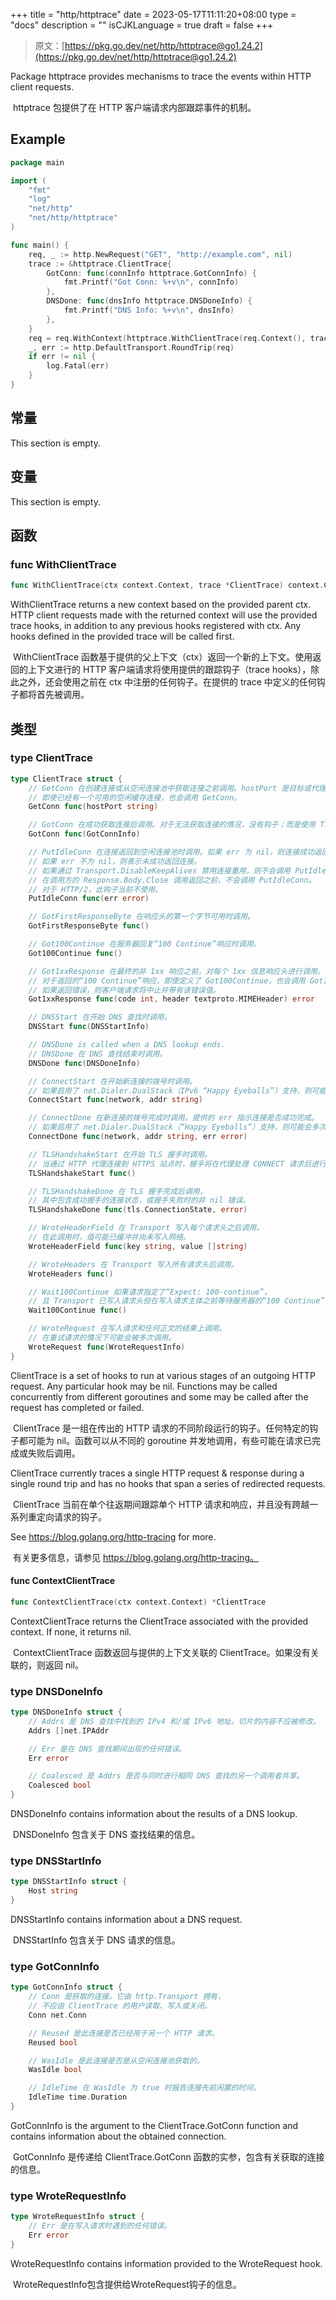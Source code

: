 +++
title = "http/httptrace"
date = 2023-05-17T11:11:20+08:00
type = "docs"
description = ""
isCJKLanguage = true
draft = false
+++
> 原文：[https://pkg.go.dev/net/http/httptrace@go1.24.2](https://pkg.go.dev/net/http/httptrace@go1.24.2)

Package httptrace provides mechanisms to trace the events within HTTP client requests.

​	httptrace 包提供了在 HTTP 客户端请求内部跟踪事件的机制。

## Example
``` go 
package main

import (
	"fmt"
	"log"
	"net/http"
	"net/http/httptrace"
)

func main() {
	req, _ := http.NewRequest("GET", "http://example.com", nil)
	trace := &httptrace.ClientTrace{
		GotConn: func(connInfo httptrace.GotConnInfo) {
			fmt.Printf("Got Conn: %+v\n", connInfo)
		},
		DNSDone: func(dnsInfo httptrace.DNSDoneInfo) {
			fmt.Printf("DNS Info: %+v\n", dnsInfo)
		},
	}
	req = req.WithContext(httptrace.WithClientTrace(req.Context(), trace))
	_, err := http.DefaultTransport.RoundTrip(req)
	if err != nil {
		log.Fatal(err)
	}
}

```



## 常量 

This section is empty.

## 变量

This section is empty.

## 函数

### func WithClientTrace 

``` go 
func WithClientTrace(ctx context.Context, trace *ClientTrace) context.Context
```

WithClientTrace returns a new context based on the provided parent ctx. HTTP client requests made with the returned context will use the provided trace hooks, in addition to any previous hooks registered with ctx. Any hooks defined in the provided trace will be called first.

​	WithClientTrace 函数基于提供的父上下文（ctx）返回一个新的上下文。使用返回的上下文进行的 HTTP 客户端请求将使用提供的跟踪钩子（trace hooks），除此之外，还会使用之前在 ctx 中注册的任何钩子。在提供的 trace 中定义的任何钩子都将首先被调用。

## 类型

### type ClientTrace 

``` go 
type ClientTrace struct {	
    // GetConn 在创建连接或从空闲连接池中获取连接之前调用。hostPort 是目标或代理的“host:port”。
	// 即使已经有一个可用的空闲缓存连接，也会调用 GetConn。
	GetConn func(hostPort string)

    // GotConn 在成功获取连接后调用。对于无法获取连接的情况，没有钩子；而是使用 Transport.RoundTrip 中的错误。
	GotConn func(GotConnInfo)

    // PutIdleConn 在连接返回到空闲连接池时调用。如果 err 为 nil，则连接成功返回到空闲连接池。
	// 如果 err 不为 nil，则表示未成功返回连接。
    // 如果通过 Transport.DisableKeepAlives 禁用连接重用，则不会调用 PutIdleConn。
	// 在调用方的 Response.Body.Close 调用返回之前，不会调用 PutIdleConn。
	// 对于 HTTP/2，此钩子当前不使用。
	PutIdleConn func(err error)

    // GotFirstResponseByte 在响应头的第一个字节可用时调用。
	GotFirstResponseByte func()

    // Got100Continue 在服务器回复“100 Continue”响应时调用。
	Got100Continue func()

    // Got1xxResponse 在最终的非 1xx 响应之前，对每个 1xx 信息响应头进行调用。
	// 对于返回的“100 Continue”响应，即使定义了 Got100Continue，也会调用 Got1xxResponse。
	// 如果返回错误，则客户端请求将中止并带有该错误值。
	Got1xxResponse func(code int, header textproto.MIMEHeader) error

    // DNSStart 在开始 DNS 查找时调用。
	DNSStart func(DNSStartInfo)

	// DNSDone is called when a DNS lookup ends.
    // DNSDone 在 DNS 查找结束时调用。
	DNSDone func(DNSDoneInfo)

    // ConnectStart 在开始新连接的拨号时调用。
    // 如果启用了 net.Dialer.DualStack（IPv6 “Happy Eyeballs”）支持，则可能会多次调用此函数。
	ConnectStart func(network, addr string)

    // ConnectDone 在新连接的拨号完成时调用。提供的 err 指示连接是否成功完成。
	// 如果启用了 net.Dialer.DualStack（“Happy Eyeballs”）支持，则可能会多次调用此函数。
	ConnectDone func(network, addr string, err error)

    // TLSHandshakeStart 在开始 TLS 握手时调用。
    // 当通过 HTTP 代理连接到 HTTPS 站点时，握手将在代理处理 CONNECT 请求后进行。
	TLSHandshakeStart func()

    // TLSHandshakeDone 在 TLS 握手完成后调用，
    // 其中包含成功握手的连接状态，或握手失败时的非 nil 错误。
	TLSHandshakeDone func(tls.ConnectionState, error)

    // WroteHeaderField 在 Transport 写入每个请求头之后调用。
    // 在此调用时，值可能已缓冲并尚未写入网络。
	WroteHeaderField func(key string, value []string)

    // WroteHeaders 在 Transport 写入所有请求头后调用。
	WroteHeaders func()

    // Wait100Continue 如果请求指定了“Expect: 100-continue”，
    // 且 Transport 已写入请求头但在写入请求主体之前等待服务器的“100 Continue”响应。
	Wait100Continue func()

    // WroteRequest 在写入请求和任何正文的结果上调用。
    // 在重试请求的情况下可能会被多次调用。
	WroteRequest func(WroteRequestInfo)
}
```

ClientTrace is a set of hooks to run at various stages of an outgoing HTTP request. Any particular hook may be nil. Functions may be called concurrently from different goroutines and some may be called after the request has completed or failed.

​	ClientTrace 是一组在传出的 HTTP 请求的不同阶段运行的钩子。任何特定的钩子都可能为 nil。函数可以从不同的 goroutine 并发地调用，有些可能在请求已完成或失败后调用。

ClientTrace currently traces a single HTTP request & response during a single round trip and has no hooks that span a series of redirected requests.

​	ClientTrace 当前在单个往返期间跟踪单个 HTTP 请求和响应，并且没有跨越一系列重定向请求的钩子。

See https://blog.golang.org/http-tracing for more.

​	有关更多信息，请参见 https://blog.golang.org/http-tracing。

#### func ContextClientTrace 

``` go 
func ContextClientTrace(ctx context.Context) *ClientTrace
```

ContextClientTrace returns the ClientTrace associated with the provided context. If none, it returns nil.

​	ContextClientTrace 函数返回与提供的上下文关联的 ClientTrace。如果没有关联的，则返回 nil。

### type DNSDoneInfo 

``` go 
type DNSDoneInfo struct {
    // Addrs 是 DNS 查找中找到的 IPv4 和/或 IPv6 地址。切片的内容不应被修改。
	Addrs []net.IPAddr

    // Err 是在 DNS 查找期间出现的任何错误。
	Err error

    // Coalesced 是 Addrs 是否与同时进行相同 DNS 查找的另一个调用者共享。
	Coalesced bool
}
```

DNSDoneInfo contains information about the results of a DNS lookup.

​	DNSDoneInfo 包含关于 DNS 查找结果的信息。

### type DNSStartInfo 

``` go 
type DNSStartInfo struct {
	Host string
}
```

DNSStartInfo contains information about a DNS request.

​	DNSStartInfo 包含关于 DNS 请求的信息。

### type GotConnInfo 

``` go 
type GotConnInfo struct {
    // Conn 是获取的连接。它由 http.Transport 拥有，
    // 不应由 ClientTrace 的用户读取、写入或关闭。
	Conn net.Conn

    // Reused 是此连接是否已经用于另一个 HTTP 请求。
	Reused bool

    // WasIdle 是此连接是否是从空闲连接池获取的。
	WasIdle bool

    // IdleTime 在 WasIdle 为 true 时报告连接先前闲置的时间。
	IdleTime time.Duration
}
```

GotConnInfo is the argument to the ClientTrace.GotConn function and contains information about the obtained connection.

​	GotConnInfo 是传递给 ClientTrace.GotConn 函数的实参，包含有关获取的连接的信息。

### type WroteRequestInfo 

``` go 
type WroteRequestInfo struct {
    // Err 是在写入请求时遇到的任何错误。
	Err error
}
```

WroteRequestInfo contains information provided to the WroteRequest hook.

​	WroteRequestInfo包含提供给WroteRequest钩子的信息。